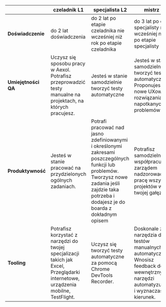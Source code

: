 |  | czeladnik L1 | specjalista L2 | mistrz L3 |
|---|---|---|---|
| **Doświadczenie** | do 2 lat doświadczenia | do 2 lat po etapie czeladnika nie wcześniej niż rok po etapie czeladnika | do 3 lat po etapie specjalisty nie wcześniej niż rok po etapie specjalisty |
| **Umiejętności QA** | Uczysz się sposobu pracy w Aexol. Potrafisz przeprowadzić testy manualne na  projektach, na których pracujesz. | Jesteś w stanie samodzielnie tworzyć testy automatyczne | Jesteś w stanie samodzielnie tworzyć testy automatyczne . Proponujesz nowe UXowe rozwiązania napotkanych problemów |
| **Produktywność** | Jesteś w stanie pracować na przydzielonych ogólnych zadaniach. | Potrafi pracować nad jasno zdefiniowanymi  i określonymi zakresami poszczególnych funkcji lub problemów. Tworzysz nowe zadania jeśli zajdzie taka potrzeba i dodajesz je do boarda z dokładnym opisem | Potrafisz samodzielnie i współpracując z zarządem nadzorować pracę wszystkich projektów w twojej gałęzi. |
| **Tooling** | Potrafisz korzystać z narzędzi do twojej specjalizacji takich jak Excel,  Przeglądarki internetowe, urządzenia mobilne, TestFlight. | Uczysz się tworzyć testy automatyczne za pomocą Chrome DevTools Recorder. | Doskonale znasz narzędzia do testów manualnych i automatycznych. Wnosisz feedback do wewnętrznych narzędzi automatyzujących i wyznaczasz im kierunek. |